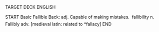 TARGET DECK
ENGLISH

START
Basic
Fallible
Back: adj. Capable of making mistakes.  fallibility n. Fallibly adv. [medieval latin: related to *fallacy]
END
